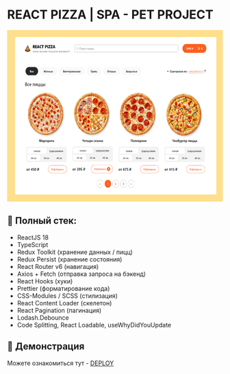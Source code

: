 # REACT PIZZA | SPA - PET PROJECT

<p align="center">
  <img src="src/assets/img/preview.png" alt="site preview" width="800" height="400">
</p>

## 📝 Полный стек:
- ReactJS 18
- TypeScript
- Redux Toolkit (хранение данных / пицц)
- Redux Persist (хранение состояния)
- React Router v6 (навигация)
- Axios + Fetch (отправка запроса на бэкенд)
- React Hooks (хуки)
- Prettier (форматирование кода)
- CSS-Modules / SCSS (стилизация)
- React Content Loader (скелетон)
- React Pagination (пагинация)
- Lodash.Debounce
- Code Splitting, React Loadable, useWhyDidYouUpdate

## 👀 Демонстрация
Можете ознакомиться тут - [DEPLOY](https://react-pizza-deploy.netlify.app/)
